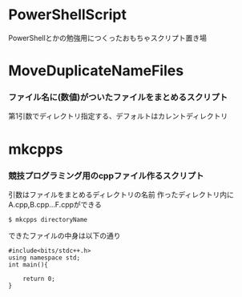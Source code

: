 # PowerShellScript
PowerShellとかの勉強用につくったおもちゃスクリプト置き場
# MoveDuplicateNameFiles
### ファイル名に(数値)がついたファイルをまとめるスクリプト
第1引数でディレクトリ指定する、デフォルトはカレントディレクトリ
# mkcpps
### 競技プログラミング用のcppファイル作るスクリプト  
引数はファイルをまとめるディレクトリの名前
作ったディレクトリ内にA.cpp,B.cpp…F.cppができる

```
$ mkcpps directoryName
```
できたファイルの中身は以下の通り  
```
#include<bits/stdc++.h>
using namespace std;
int main(){

    return 0;
}

```